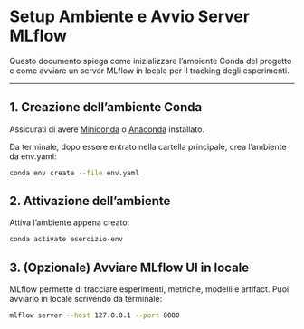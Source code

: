 # Setup Ambiente e Avvio Server MLflow

Questo documento spiega come inizializzare l’ambiente Conda del progetto e come avviare un server MLflow in locale per il tracking degli esperimenti.

---

## 1. Creazione dell’ambiente Conda

Assicurati di avere [Miniconda](https://docs.conda.io/en/latest/miniconda.html) o [Anaconda](https://www.anaconda.com/download) installato.

Da terminale, dopo essere entrato nella cartella principale, crea l’ambiente da env.yaml:

```bash
conda env create --file env.yaml
```

## 2. Attivazione dell’ambiente
Attiva l’ambiente appena creato:

```bash
conda activate esercizio-env
```

## 3. (Opzionale) Avviare MLflow UI in locale
MLflow permette di tracciare esperimenti, metriche, modelli e artifact.
Puoi avviarlo in locale scrivendo da terminale:

```bash
mlflow server --host 127.0.0.1 --port 8080 
  ````
